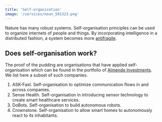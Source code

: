 ```yaml
---
title: 'Self-organization'
image: '/services/noun_591323.png'
---
```


Nature has many robust systems. Self-organisation principles can be used to 
organize internets of people and things. By incorporating intelligence in a
distributed fashion, a system becomes more 
[antifragile](https://en.wikipedia.org/wiki/Antifragile).

## Does self-organisation work?

The proof of the pudding are organisations that have applied self-organisation
which can be found in the portfolio of [Almende Investments](https://almende-investments.com/).
We list here a subset of such companies.

1. ASK-Fast. Self-organisation to optimize communication flows in and across companies.
2. Sense Health. Self-organisation in introducing sensor technology to create smart healthcare services.
3. DoBots. Self-organisation to build autonomous robots.
4. Crownstone. Self-organisation to allow smart homes to autonomously react to its inhabitants.

